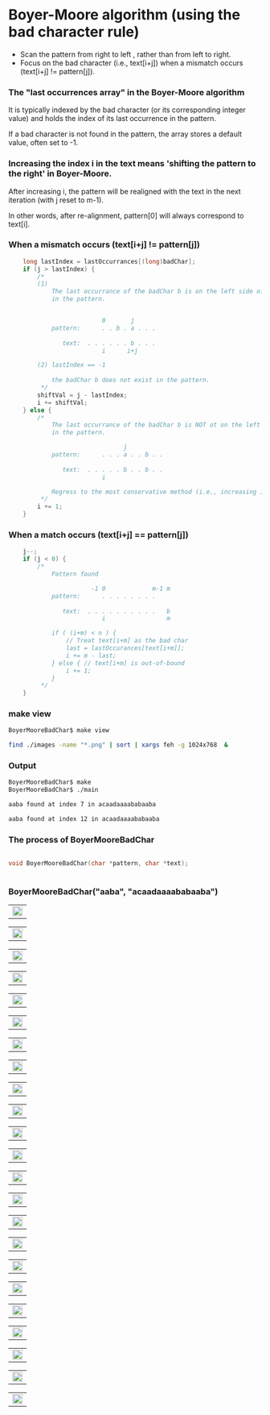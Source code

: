 # Boyer-Moore algorithm (using the bad character rule)

- Scan the pattern from right to left , rather than from left to right.
- Focus on the bad character (i.e., text[i+j]) when a mismatch occurs (text[i+j] != pattern[j]).

### The "last occurrences array" in the Boyer-Moore algorithm

It is typically indexed by the bad character (or its corresponding integer value) and holds the index of its last occurrence in the pattern. 

If a bad character is not found in the pattern, the array stores a default value, often set to -1.

### Increasing the index i in the text means 'shifting the pattern to the right' in Boyer-Moore.

After increasing i, the pattern will be realigned with the text in the next iteration (with j reset to m-1).

In other words, after re-alignment, pattern[0] will always correspond to text[i].

### When a mismatch occurs (text[i+j] != pattern[j])

```C
    long lastIndex = lastOccurrances[(long)badChar];
    if (j > lastIndex) {
        /*
        (1)
            The last occurrance of the badChar b is on the left side of pattern[j]
            in the pattern.


                          0       j
            pattern:      . . b . a . . .
            
               text:  . . . . . . b . . .  
                          i      i+j

        (2) lastIndex == -1
            
            the badChar b does not exist in the pattern.
         */
        shiftVal = j - lastIndex;
        i += shiftVal;
    } else {
        /*
            The last occurrance of the badChar b is NOT ot on the left side of pattern[j]
            in the pattern.

                                j
            pattern:      . . . a . . b . .
            
               text:  . . . . . b . . b . .  
                          i

            Regress to the most conservative method (i.e., increasing i by one)
         */                
        i += 1;
    }
```

### When a match occurs (text[i+j] == pattern[j])

```C
    j--;
    if (j < 0) {
        /*
            Pattern found

                       -1 0             m-1 m
            pattern:      . . . . . . . .   
            
               text:  . . . . . . . . . .   b 
                          i                 m

            if ( (i+m) < n ) {
                // Treat text[i+m] as the bad char
                last = lastOccurances[text[i+m]];
                i += m - last;
            } else { // text[i+m] is out-of-bound
                i += 1;
            }
         */
    }
```
### make view 

```sh
BoyerMooreBadChar$ make view

find ./images -name "*.png" | sort | xargs feh -g 1024x768  &
```



### Output
```sh
BoyerMooreBadChar$ make
BoyerMooreBadChar$ ./main

aaba found at index 7 in acaadaaaababaaba

aaba found at index 12 in acaadaaaababaaba

```

### The process of BoyerMooreBadChar

```C

void BoyerMooreBadChar(char *pattern, char *text);
 
```
### BoyerMooreBadChar("aaba", "acaadaaaababaaba")

| | 
|:-------------:|
| <img src="images/BoyerMooreBadChar_0000.png" width="100%" height="100%"> |

|  | 
|:-------------:|
| <img src="images/BoyerMooreBadChar_0001.png" width="100%" height="100%"> |

| | 
|:-------------:|
| <img src="images/BoyerMooreBadChar_0002.png" width="100%" height="100%"> |

|  | 
|:-------------:|
| <img src="images/BoyerMooreBadChar_0003.png" width="100%" height="100%"> |

| | 
|:-------------:|
| <img src="images/BoyerMooreBadChar_0004.png" width="100%" height="100%"> |

| | 
|:-------------:|
| <img src="images/BoyerMooreBadChar_0005.png" width="100%" height="100%"> |

| | 
|:-------------:|
| <img src="images/BoyerMooreBadChar_0006.png" width="100%" height="100%"> |


| | 
|:-------------:|
| <img src="images/BoyerMooreBadChar_0007.png" width="100%" height="100%"> |


|  | 
|:-------------:|
| <img src="images/BoyerMooreBadChar_0008.png" width="100%" height="100%"> |

| | 
|:-------------:|
| <img src="images/BoyerMooreBadChar_0009.png" width="100%" height="100%"> |

|  | 
|:-------------:|
| <img src="images/BoyerMooreBadChar_0010.png" width="100%" height="100%"> |


| | 
|:-------------:|
| <img src="images/BoyerMooreBadChar_0011.png" width="100%" height="100%"> |


| | 
|:-------------:|
| <img src="images/BoyerMooreBadChar_0012.png" width="100%" height="100%"> |


|  | 
|:-------------:|
| <img src="images/BoyerMooreBadChar_0013.png" width="100%" height="100%"> |

|  | 
|:-------------:|
| <img src="images/BoyerMooreBadChar_0014.png" width="100%" height="100%"> |


|  | 
|:-------------:|
| <img src="images/BoyerMooreBadChar_0015.png" width="100%" height="100%"> |


|  | 
|:-------------:|
| <img src="images/BoyerMooreBadChar_0016.png" width="100%" height="100%"> |

|  | 
|:-------------:|
| <img src="images/BoyerMooreBadChar_0017.png" width="100%" height="100%"> |


|  | 
|:-------------:|
| <img src="images/BoyerMooreBadChar_0018.png" width="100%" height="100%"> |


|  | 
|:-------------:|
| <img src="images/BoyerMooreBadChar_0019.png" width="100%" height="100%"> |

|  | 
|:-------------:|
| <img src="images/BoyerMooreBadChar_0020.png" width="100%" height="100%"> |

|  | 
|:-------------:|
| <img src="images/BoyerMooreBadChar_0021.png" width="100%" height="100%"> |

|  | 
|:-------------:|
| <img src="images/BoyerMooreBadChar_0022.png" width="100%" height="100%"> |

